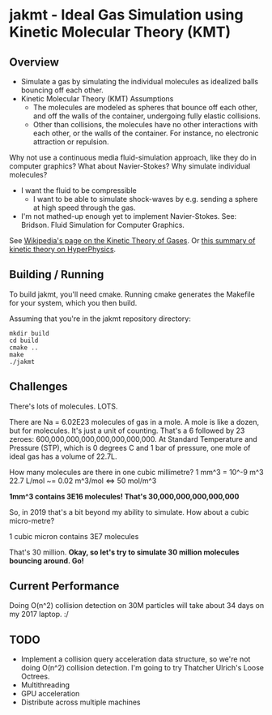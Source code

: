 jakmt - Ideal Gas Simulation using Kinetic Molecular Theory (KMT)
===

Overview
-

* Simulate a gas by simulating the individual molecules as idealized balls bouncing off each other.
* Kinetic Molecular Theory (KMT) Assumptions
    * The molecules are modeled as spheres that bounce off each other, and off the walls of the container, undergoing fully elastic collisions.
    * Other than collisions, the molecules have no other interactions with each other, or the walls of the container. For instance, no electronic attraction or repulsion.

Why not use a continuous media fluid-simulation approach, like they do in computer graphics? What about Navier-Stokes? Why simulate individual molecules?

* I want the fluid to be compressible
	* I want to be able to simulate shock-waves by e.g. sending a sphere at high speed through the gas.
* I'm not mathed-up enough yet to implement Navier-Stokes. See: Bridson. Fluid Simulation for Computer Graphics.

See [Wikipedia's page on the Kinetic Theory of Gases](https://en.wikipedia.org/wiki/Kinetic_theory_of_gases). Or [this summary of kinetic theory on HyperPhysics](http://hyperphysics.phy-astr.gsu.edu/hbase/Kinetic/kinthe.html).

Building / Running
-
To build jakmt, you'll need cmake. Running cmake generates the Makefile for your system, which you then build.

Assuming that you're in the jakmt repository directory:

	mkdir build
	cd build
	cmake ..
	make
	./jakmt

Challenges
-
There's lots of molecules. LOTS.

There are Na = 6.02E23 molecules of gas in a mole. A mole is like a dozen, but for molecules. It's just a unit of counting. That's a 6 followed by 23 zeroes: 600,000,000,000,000,000,000,000. At Standard Temperature and Pressure (STP), which is 0 degrees C and 1 bar of pressure, one mole of ideal gas has a volume of 22.7L.

How many molecules are there in one cubic millimetre?
1 mm^3 = 10^-9 m^3
22.7 L/mol ~= 0.02 m^3/mol <=> 50 mol/m^3

__1mm^3 contains 3E16 molecules! That's 30,000,000,000,000,000__

So, in 2019 that's a bit beyond my ability to simulate. How about a cubic micro-metre?

1 cubic micron contains 3E7 molecules

That's 30 million. __Okay, so let's try to simulate 30 million molecules bouncing around. Go!__

Current Performance
-
Doing O(n^2) collision detection on 30M particles will take about 34 days on my 2017 laptop. :/


TODO
-
* Implement a collision query acceleration data structure, so we're not doing O(n^2) collision detection. I'm going to try Thatcher Ulrich's Loose Octrees.
* Multithreading
* GPU acceleration
* Distribute across multiple machines



